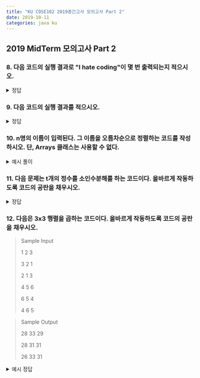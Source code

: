 ```yaml
---
title: "KU COSE102 2019중간고사 모의고사 Part 2"
date: 2019-10-11
categories: java ku
---
```


## 2019 MidTerm 모의고사 Part 2

### 8. 다음 코드의 실행 결과로 "I hate coding"이 몇 번 출력되는지 적으시오.

<script src="https://gist.github.com/DetegiCE/15738bd9e26b9799aa35ab69b4b23faa.js"></script>

<details><summary>정답</summary>

{% highlight text %}
6
{% endhighlight %}

</details>

### 9. 다음 코드의 실행 결과를 적으시오.

<script src="https://gist.github.com/DetegiCE/c7d5279e6ad898dac2d5bdcd230a7a68.js"></script>


<details><summary>정답</summary>

{% highlight text %}
(첫 줄에 엔터 있음) 
12
1248
{% endhighlight %}

</details>

### 10. n명의 이름이 입력된다. 그 이름을 오름차순으로 정렬하는 코드를 작성하시오. 단, Arrays 클래스는 사용할 수 없다.

<details><summary>예시 풀이</summary>

<script src="https://gist.github.com/DetegiCE/1dd8144462f39c79675e75fcb6eb3566.js"></script>

</details>

### 11. 다음 문제는 t개의 정수를 소인수분해를 하는 코드이다. 올바르게 작동하도록 코드의 공란을 채우시오.

<script src="https://gist.github.com/DetegiCE/c9e413f195c40f49941534d85cc2f711.js"></script>

<details><summary>정답</summary>

{% highlight text %}
n>1
n%j==0
n/=j
{% endhighlight %}

</details>

### 12. 다음은 3x3 행렬을 곱하는 코드이다. 올바르게 작동하도록 코드의 공란을 채우시오.

<script src="https://gist.github.com/DetegiCE/016a41b00e02d6fb79d42ae961733320.js"></script>

> Sample Input
>
> 1 2 3
>
> 3 2 1
>
> 2 1 3
>
> 4 5 6
>
> 6 5 4
>
> 4 6 5

> Sample Output
>
> 28 33 29
>
> 28 31 31
>
> 26 33 31

<details><summary>예시 정답</summary>

{% highlight text %}
sum+=a[i][k]*b[k][j];
{% endhighlight %}

</details>
